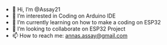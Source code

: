 - 👋 Hi, I’m @Assay21
- 👀 I’m interested in Coding on Arduino IDE
- 🌱 I’m currently learning on how to make a coding on ESP32
- 💞️ I’m looking to collaborate on ESP32 Project
- 📫 How to reach me: annas.assay@gmail.com

<!---
Assay21/Assay21 is a ✨ special ✨ repository because its `README.md` (this file) appears on your GitHub profile.
You can click the Preview link to take a look at your changes.
--->
